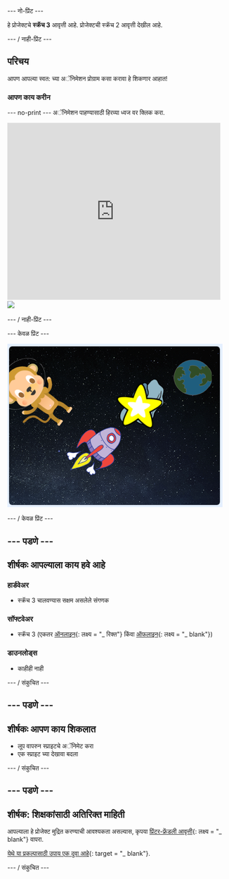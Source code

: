 \--- नो-प्रिंट \---

हे प्रोजेक्टचे **स्क्रॅच 3** आवृत्ती आहे. प्रोजेक्ट</a>ची स्क्रॅच 2 आवृत्ती देखील आहे.</p> 

\--- / नाही-प्रिंट \---

## परिचय

आपण आपल्या स्वत: च्या अॅनिमेशन प्रोग्राम कसा करावा हे शिकणार आहात!

### आपण काय करीन

\--- no-print \--- अॅनिमेशन पाहण्यासाठी हिरव्या ध्वज वर क्लिक करा.

<div class="scratch-preview">
  <iframe allowtransparency="true" width="485" height="402" src="https://scratch.mit.edu/projects/embed/276873231/?autostart=false" frameborder="0" scrolling="no"></iframe>
  <img src="images/space-final.png">
</div>

\--- / नाही-प्रिंट \---

\--- केवळ प्रिंट \---

![पूर्ण प्रकल्प](images/showcase_static.png)

\--- / केवळ प्रिंट \---

## \--- पडणे \---

## शीर्षकः आपल्याला काय हवे आहे

### हार्डवेअर

+ स्क्रॅच 3 चालवण्यास सक्षम असलेले संगणक

### सॉफ्टवेअर

+ स्क्रॅच 3 (एकतर [ऑनलाइन](http://rpf.io/scratchon){: लक्ष्य = "_ रिक्त"} किंवा [ऑफलाइन](http://rpf.io/scratchoff){: लक्ष्य = "_ blank"})

### डाउनलोड्स

+ काहीही नाही

\--- / संकुचित \---

## \--- पडणे \---

## शीर्षकः आपण काय शिकलात

+ लूप वापरुन स्प्राइटचे अॅनिमेट करा
+ एक स्प्राइट च्या देखावा बदला

\--- / संकुचित \---

## \--- पडणे \---

## शीर्षक: शिक्षकांसाठी अतिरिक्त माहिती

आपल्याला हे प्रोजेक्ट मुद्रित करण्याची आवश्यकता असल्यास, कृपया [प्रिंटर-फ्रेंडली आवृत्ती](https://projects.raspberrypi.org/en/projects/lost-in-space/print){: लक्ष्य = "_ blank"} वापरा.

[येथे या प्रकल्पासाठी उपाय एक दुवा आहे](http://rpf.io/p/en/lost-in-space-get){: target = "_ blank"}.

\--- / संकुचित \---